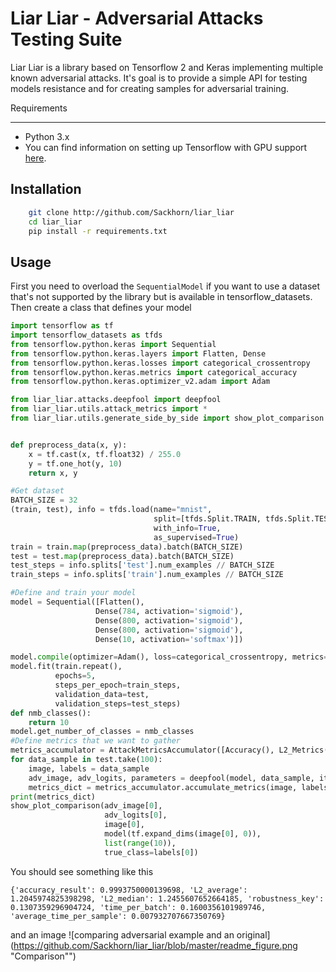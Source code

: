 Liar Liar - Adversarial Attacks Testing Suite
=============================================
Liar Liar is a library based on Tensorflow 2 and Keras implementing multiple known adversarial attacks.
It's goal is to provide a simple API for testing models resistance and for creating samples for adversarial training.

Requirements
______________
- Python 3.x
- You can find information on setting up Tensorflow with GPU support [here](https://www.tensorflow.org/install/gpu).

Installation
-------------
```bash
    git clone http://github.com/Sackhorn/liar_liar
    cd liar_liar
    pip install -r requirements.txt
```

Usage
------------------

First you need to overload the `SequentialModel` if you want to use
a dataset that's not supported by the library but is available in tensorflow_datasets.
Then create a class that defines your model
```python
import tensorflow as tf
import tensorflow_datasets as tfds
from tensorflow.python.keras import Sequential
from tensorflow.python.keras.layers import Flatten, Dense
from tensorflow.python.keras.losses import categorical_crossentropy
from tensorflow.python.keras.metrics import categorical_accuracy
from tensorflow.python.keras.optimizer_v2.adam import Adam

from liar_liar.attacks.deepfool import deepfool
from liar_liar.utils.attack_metrics import *
from liar_liar.utils.generate_side_by_side import show_plot_comparison


def preprocess_data(x, y):
    x = tf.cast(x, tf.float32) / 255.0
    y = tf.one_hot(y, 10)
    return x, y

#Get dataset
BATCH_SIZE = 32
(train, test), info = tfds.load(name="mnist",
                                split=[tfds.Split.TRAIN, tfds.Split.TEST],
                                with_info=True,
                                as_supervised=True)
train = train.map(preprocess_data).batch(BATCH_SIZE)
test = test.map(preprocess_data).batch(BATCH_SIZE)
test_steps = info.splits['test'].num_examples // BATCH_SIZE
train_steps = info.splits['train'].num_examples // BATCH_SIZE

#Define and train your model
model = Sequential([Flatten(),
                   Dense(784, activation='sigmoid'),
                   Dense(800, activation='sigmoid'),
                   Dense(800, activation='sigmoid'),
                   Dense(10, activation='softmax')])

model.compile(optimizer=Adam(), loss=categorical_crossentropy, metrics=[categorical_accuracy])
model.fit(train.repeat(),
          epochs=5,
          steps_per_epoch=train_steps,
          validation_data=test,
          validation_steps=test_steps)
def nmb_classes():
    return 10
model.get_number_of_classes = nmb_classes
#Define metrics that we want to gather
metrics_accumulator = AttackMetricsAccumulator([Accuracy(), L2_Metrics(), Robustness(), Timing()])
for data_sample in test.take(100):
    image, labels = data_sample
    adv_image, adv_logits, parameters = deepfool(model, data_sample, iter_max=100) #Run the attack
    metrics_dict = metrics_accumulator.accumulate_metrics(image, labels, adv_image, adv_logits, BATCH_SIZE)
print(metrics_dict)
show_plot_comparison(adv_image[0], 
                     adv_logits[0], 
                     image[0], 
                     model(tf.expand_dims(image[0], 0)), 
                     list(range(10)), 
                     true_class=labels[0])

```
You should see something like this
```
{'accuracy_result': 0.9993750000139698, 'L2_average': 1.2045974825398298, 'L2_median': 1.2455607652664185, 'robustness_key': 0.1307359296904724, 'time_per_batch': 0.1600356101989746, 'average_time_per_sample': 0.007932707667350769}
```
and an image
![comparing adversarial example and an original](https://github.com/Sackhorn/liar_liar/blob/master/readme_figure.png "Comparison"")